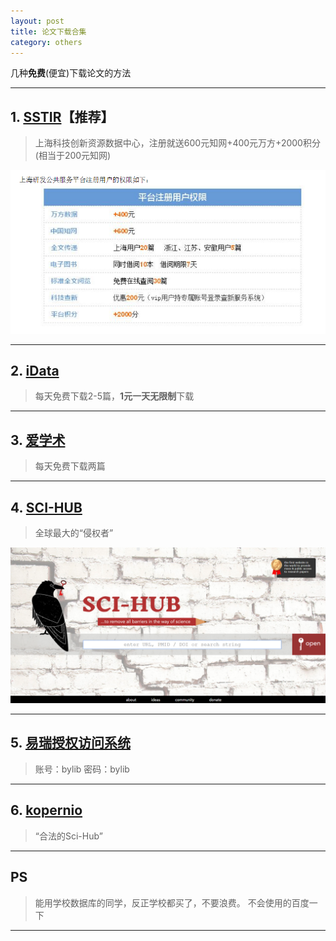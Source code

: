 ```yaml
---
layout: post
title: 论文下载合集
category: others
---
```

几种**免费**(便宜)下载论文的方法

---

## 1. [SSTIR](http://member.sstir.cn/new/reg!init.do?invitor=ermao6)【推荐】
> 上海科技创新资源数据中心，注册就送600元知网+400元万方+2000积分(相当于200元知网)

![sstir](/pic/SCI.png)

---


## 2. [iData](https://www.cn-ki.net/)
> 每天免费下载2-5篇，**1元一天无限制**下载


---

## 3. [爱学术](https://www.ixueshu.com/)
> 每天免费下载两篇

---

## 4. [SCI-HUB](http://www.howsci.com/sci-hub-alternative.html)
> 全球最大的“侵权者”

![scihub](/pic/SCI-HUB.png)


---

## 5. [易瑞授权访问系统](http://61.178.127.9:8080/auth/welcome.do)
> 账号：bylib  密码：bylib


----


## 6. [kopernio](https://www.kopernio.com/)
>  “合法的Sci-Hub”


---

## PS
> 能用学校数据库的同学，反正学校都买了，不要浪费。
不会使用的百度一下

---
